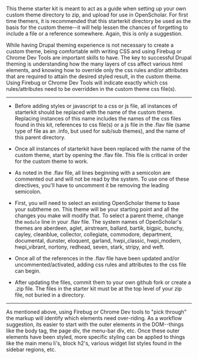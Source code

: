 This theme starter kit is meant to act as a guide when setting up your own custom theme directory to zip, and upload for use in OpenScholar. For first time themers, it is recommended that this starterkit directory be used as the basis for the custom theme--it will help lessen the chances of forgetting to include a file or a reference somewhere. Again, this is only a suggestion. 

While having Drupal theming experience is not necessary to create a custom theme, being comfortable with writing CSS and using Firebug or Chrome Dev Tools are important skills to have. The key to successful Drupal theming is understanding how the many layers of css affect various html elements, and knowing how to override only the css rules and/or attributes that are required to attain the desired styled result, in the custom theme. Using Firebug or Chrome Dev Tools will indicate exactly which css rules/attributes need to be overridden in the custom theme css file(s).  
**************************************************

* Before adding styles or javascript to a css or js file, all instances of starterkit should be replaced with the name of the custom theme. Replacing instances of this name includes the names of the css files found in this kit, references to css file(s) or a js file in the .flav file (same type of file as an .info, but used for sub/sub themes), and the name of this parent directory. 

* Once all instances of starterkit have been replaced with the name of the custom theme, start by opening the .flav file. This file is critical in order for the custom theme to work. 

* As noted in the .flav file, all lines beginning with a semicolon are commented out and will not be read by the system.  To use one of these directives, you'll have to uncomment it be removing the leading semicolon.  

* First, you will need to select an existing OpenScholar theme to base your subtheme on.  This theme will be your starting point and all the changes you make will modify that.  To select a parent theme, change the `module` line in your .flav file.  The system names of OpenScholar's themes are aberdeen, aglet, airstream, ballard, bartik, bigpic, bunchy, cayley, cleanblue, collector, collegiate, commodore, department, documental, dunster, eloquent, garland, hwpi_classic, hwpi_modern, hwpi_vibrant, nortony, redhead, seven, stark, stripy, and weft.

* Once all of the references in the .flav file have been updated and/or uncommented/activated, adding css rules and attributes to the css file can begin. 

* After updating the files, commit them to your own github fork or create a .zip file.  The files in the starter kit must be at the top level of your zip file, not buried in a directory.


**************************************************

As mentioned above, using Firebug or Chrome Dev tools to "pick through" the markup will identify which elements need over-riding. As a workflow suggestion, its easier to start with the outer elements in the DOM--things like the body tag, the page div, the menu-bar div, etc. Once these outer elements have been styled, more specific styling can be applied to things like the main menu li's, block h2's, various widget list styles found in the sidebar regions, etc. 






